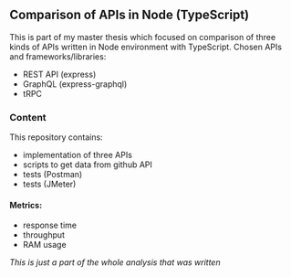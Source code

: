 ## Comparison of APIs in Node (TypeScript)

This is part of my master thesis which focused on comparison of three kinds of APIs written in Node environment with TypeScript.
Chosen APIs and frameworks/libraries:
- REST API (express)
- GraphQL (express-graphql)
- tRPC

### Content
This repository contains:
- implementation of three APIs
- scripts to get data from github API
- tests (Postman)
- tests (JMeter)

#### Metrics:
- response time
- throughput
- RAM usage



*This is just a part of the whole analysis that was written*

